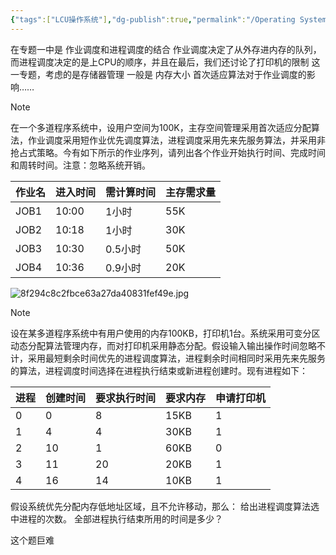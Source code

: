 ```yaml
---
{"tags":["LCU操作系统"],"dg-publish":true,"permalink":"/Operating System/LCU Operating System/专题二：调度与连续存储管理结合大题/","dgPassFrontmatter":true,"noteIcon":"","created":"2025-08-15T09:39:30.394+08:00","updated":"2025-06-24T19:33:13.727+08:00"}
---
```


在专题一中是 作业调度和进程调度的结合 作业调度决定了从外存进内存的队列，而进程调度决定的是上CPU的顺序，并且在最后，我们还讨论了打印机的限制
这一专题，考虑的是存储器管理 一般是 内存大小 首次适应算法对于作业调度的影响……

> [!note]
> 在一个多道程序系统中，设用户空间为100K，主存空间管理采用首次适应分配算法，作业调度采用短作业优先调度算法，进程调度采用先来先服务算法，并采用非抢占式策略。今有如下所示的作业序列，请列出各个作业开始执行时间、完成时间和周转时间。注意：忽略系统开销。
> 
> | 作业名  | 进入时间  | 需计算时间 | 主存需求量 |
> | ---- | ----- | ----- | ----- |
> | JOB1 | 10:00 | 1小时   | 55K   |
> | JOB2 | 10:18 | 1小时   | 30K   |
> | JOB3 | 10:30 | 0.5小时 | 50K   |
> | JOB4 | 10:36 | 0.9小时 | 20K   |
> 

![8f294c8c2fbce63a27da40831fef49e.jpg](/img/user/accessory/8f294c8c2fbce63a27da40831fef49e.jpg)



> [!note]
> 设在某多道程序系统中有用户使用的内存100KB，打印机1台。系统采用可变分区动态分配算法管理内存，而对打印机采用静态分配。假设输入输出操作时间忽略不计，采用最短剩余时间优先的进程调度算法，进程剩余时间相同时采用先来先服务的算法，进程调度时间选择在进程执行结束或新进程创建时。现有进程如下：
> 
> | 进程  | 创建时间 | 要求执行时间 | 要求内存 | 申请打印机 |
> | --- | ---- | ------ | ---- | ----- |
> | 0   | 0    | 8      | 15KB | 1     |
> | 1   | 4    | 4      | 30KB | 1     |
> | 2   | 10   | 1      | 60KB | 0     |
> | 3   | 11   | 20     | 20KB | 1     |
> | 4   | 16   | 14     | 10KB | 1     |
> 
> 假设系统优先分配内存低地址区域，且不允许移动，那么：
> 给出进程调度算法选中进程的次数。
> 全部进程执行结束所用的时间是多少？

这个题巨难